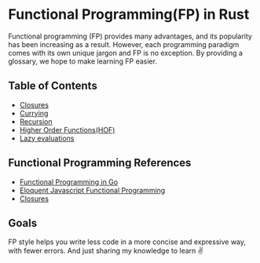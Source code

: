 
# Functional Programming(FP) in Rust
Functional programming (FP) provides many advantages, and its popularity has been increasing as a result. However, each programming paradigm comes with its own unique jargon and FP is no exception. By providing a glossary, we hope to make learning FP easier.

## Table of Contents
* [Closures](https://github.com/alfinsuryaS/rust-fp/blob/master/module/closures.rs)
* [Currying](https://github.com/alfinsuryaS/rust-fp/blob/master/module/currying.rs)
* [Recursion](https://github.com/alfinsuryaS/rust-fp/blob/master/module/recursion.rs)
* [Higher Order Functions(HOF)](https://github.com/alfinsuryaS/rust-fp/blob/master/module/higher_order_function.rs)
* [Lazy evaluations](https://github.com/alfinsuryaS/rust-fp/blob/master/module/lazy_evaluation.rs)


## Functional Programming References
* [Functional Programming in Go](https://deepu.tech/functional-programming-in-go/)
* [Eloquent Javascript Functional Programming](https://eloquentjavascript.net/1st_edition/chapter6.html)
* [Closures](https://developer.mozilla.org/en-US/docs/Web/JavaScript/Closures) 

## Goals
FP style helps you write less code in a more concise and expressive way, with fewer errors. And just sharing my knowledge to learn ✌️